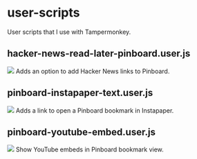 # user-scripts
User scripts that I use with Tampermonkey.

## hacker-news-read-later-pinboard.user.js
<img src="https://i.imgur.com/mbJdGnj.png"/>
Adds an option to add Hacker News links to Pinboard.

## pinboard-instapaper-text.user.js
<img src="https://i.imgur.com/rDtjC3G.png"/>
Adds a link to open a Pinboard bookmark in Instapaper.

## pinboard-youtube-embed.user.js
<img src="https://i.imgur.com/0ZxRc3J.png"/>
Show YouTube embeds in Pinboard bookmark view.
